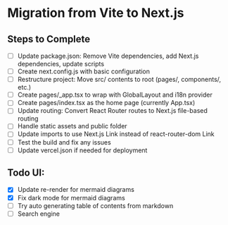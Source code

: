 # Migration from Vite to Next.js

## Steps to Complete

- [ ] Update package.json: Remove Vite dependencies, add Next.js dependencies, update scripts
- [ ] Create next.config.js with basic configuration
- [ ] Restructure project: Move src/ contents to root (pages/, components/, etc.)
- [ ] Create pages/_app.tsx to wrap with GlobalLayout and i18n provider
- [ ] Create pages/index.tsx as the home page (currently App.tsx)
- [ ] Update routing: Convert React Router routes to Next.js file-based routing
- [ ] Handle static assets and public folder
- [ ] Update imports to use Next.js Link instead of react-router-dom Link
- [ ] Test the build and fix any issues
- [ ] Update vercel.json if needed for deployment

## Todo UI:
- [x] Update re-render for mermaid diagrams
- [x] Fix dark mode for mermaid diagrams
- [ ] Try auto generating table of contents from markdown
- [ ] Search engine